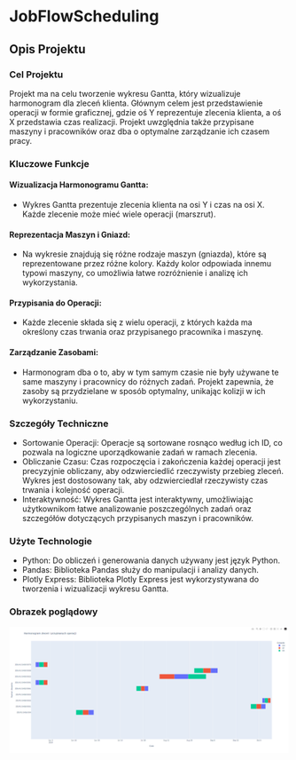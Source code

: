 # JobFlowScheduling

## Opis Projektu

### Cel Projektu
Projekt ma na celu tworzenie wykresu Gantta, który wizualizuje harmonogram dla zleceń klienta. Głównym celem jest przedstawienie operacji w formie graficznej, gdzie oś Y reprezentuje zlecenia klienta, a oś X przedstawia czas realizacji. Projekt uwzględnia także przypisane maszyny i pracowników oraz dba o optymalne zarządzanie ich czasem pracy.

### Kluczowe Funkcje

#### Wizualizacja Harmonogramu Gantta:
* Wykres Gantta prezentuje zlecenia klienta na osi Y i czas na osi X. Każde zlecenie może mieć wiele operacji (marszrut).

#### Reprezentacja Maszyn i Gniazd:
* Na wykresie znajdują się różne rodzaje maszyn (gniazda), które są reprezentowane przez różne kolory. Każdy kolor odpowiada innemu typowi maszyny, co umożliwia łatwe rozróżnienie i analizę ich wykorzystania.

#### Przypisania do Operacji:
* Każde zlecenie składa się z wielu operacji, z których każda ma określony czas trwania oraz przypisanego pracownika i maszynę.

#### Zarządzanie Zasobami:
* Harmonogram dba o to, aby w tym samym czasie nie były używane te same maszyny i pracownicy do różnych zadań. Projekt zapewnia, że zasoby są przydzielane w sposób optymalny, unikając kolizji w ich wykorzystaniu.

### Szczegóły Techniczne

* Sortowanie Operacji: Operacje są sortowane rosnąco według ich ID, co pozwala na logiczne uporządkowanie zadań w ramach zlecenia.
* Obliczanie Czasu: Czas rozpoczęcia i zakończenia każdej operacji jest precyzyjnie obliczany, aby odzwierciedlić rzeczywisty przebieg zleceń. Wykres jest dostosowany tak, aby odzwierciedlał rzeczywisty czas trwania i kolejność operacji.
* Interaktywność: Wykres Gantta jest interaktywny, umożliwiając użytkownikom łatwe analizowanie poszczególnych zadań oraz szczegółów dotyczących przypisanych maszyn i pracowników.

### Użyte Technologie
* Python: Do obliczeń i generowania danych używany jest język Python.
* Pandas: Biblioteka Pandas służy do manipulacji i analizy danych.
* Plotly Express: Biblioteka Plotly Express jest wykorzystywana do tworzenia i wizualizacji wykresu Gantta.

### Obrazek poglądowy
![alt text](image.png)